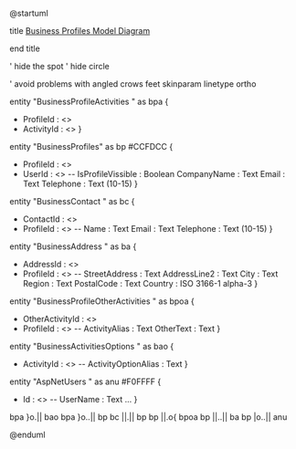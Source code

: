 @startuml

title
<u>Business Profiles Model Diagram</u>

end title

' hide the spot
' hide circle

' avoid problems with angled crows feet
skinparam linetype ortho

entity "BusinessProfileActivities  " as bpa {
  * ProfileId : <<FK>>
  * ActivityId : <<FK>>
}

entity "BusinessProfiles" as bp #CCFDCC {
  * ProfileId : <<PK>>
  * UserId : <<FK>>
  --
  IsProfileVissible : Boolean
  CompanyName : Text
  Email : Text
  Telephone : Text (10-15)
}

entity "BusinessContact  " as bc {
  * ContactId : <<PK>>
  * ProfileId : <<FK>>
  --
  Name : Text
  Email : Text
  Telephone : Text (10-15)
}

entity "BusinessAddress  " as ba {
  * AddressId : <<PK>>
  * ProfileId : <<FK>>
  --
  StreetAddress : Text
  AddressLine2 : Text
  City : Text
  Region : Text
  PostalCode : Text
  Country : ISO 3166-1 alpha-3
}

entity "BusinessProfileOtherActivities  " as bpoa {
  * OtherActivityId : <<PK>>
  * ProfileId : <<FK>>
  --
  ActivityAlias : Text
  OtherText : Text
}

entity "BusinessActivitiesOptions  " as bao {
  * ActivityId : <<PK>>
  --
  ActivityOptionAlias : Text
}

entity "AspNetUsers  " as anu #F0FFFF {
  * Id : <<PK>>
  --
  UserName : Text
  ...
}

bpa }o.|| bao
bpa }o..|| bp
bc ||.|| bp
bp ||.o{ bpoa
bp ||..|| ba
bp |o..|| anu

@enduml
